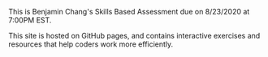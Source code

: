 This is Benjamin Chang's Skills Based Assessment due on 8/23/2020 at 7:00PM EST.

This site is hosted on GitHub pages, and contains interactive exercises and resources that help coders work more efficiently.